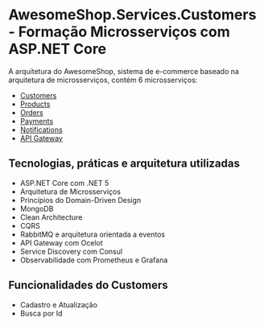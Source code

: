 # AwesomeShop.Services.Customers - Formação Microsserviços com ASP.NET Core

A arquitetura do AwesomeShop, sistema de e-commerce baseado na arquitetura de microsserviços, contém 6 microsserviços:
- [Customers](https://github.com/danieldantasdev/awesomeshop_microservice_customers_dotnet-7.0.2)
- [Products](https://github.com/danieldantasdev/awesomeshop_microservice_products_dotnet-7.0.2)
- [Orders](https://github.com/danieldantasdev/awesomeshop_microservice_orders_dotnet-7.0.2)
- [Payments](https://github.com/danieldantasdev/awesomeshop_microservice_payments_dotnet-7.0.2)
- [Notifications](https://github.com/danieldantasdev/awesomeshop_microservice_notifications_dotnet-7.0.2)
- [API Gateway](https://github.com/danieldantasdev/awesomeshop_microservice_apigateway_dotnet-7.0.2)

## Tecnologias, práticas e arquitetura utilizadas
- ASP.NET Core com .NET 5
- Arquitetura de Microsserviços
- Princípios do Domain-Driven Design
- MongoDB
- Clean Architecture
- CQRS
- RabbitMQ e arquitetura orientada a eventos
- API Gateway com Ocelot
- Service Discovery com Consul
- Observabilidade com Prometheus e Grafana

## Funcionalidades do Customers
- Cadastro e Atualização
- Busca por Id

